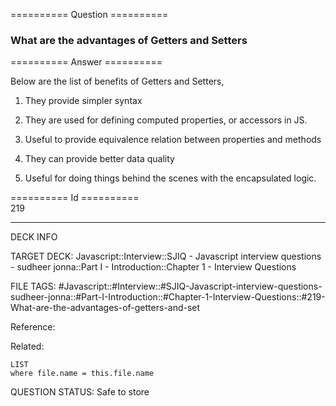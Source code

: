 ========== Question ==========  

### What are the advantages of Getters and Setters  

========== Answer ==========  

Below are the list of benefits of Getters and Setters,

1. They provide simpler syntax

2. They are used for defining computed properties, or accessors in JS.

3. Useful to provide equivalence relation between properties and methods

4. They can provide better data quality

5. Useful for doing things behind the scenes with the encapsulated logic.

========== Id ==========  
219

---

DECK INFO

TARGET DECK: Javascript::Interview::SJIQ - Javascript interview questions - sudheer jonna::Part I - Introduction::Chapter 1 - Interview Questions

FILE TAGS: #Javascript::#Interview::#SJIQ-Javascript-interview-questions-sudheer-jonna::#Part-I-Introduction::#Chapter-1-Interview-Questions::#219-What-are-the-advantages-of-getters-and-set

Reference:

Related:

```dataview
LIST
where file.name = this.file.name
```

QUESTION STATUS: Safe to store
